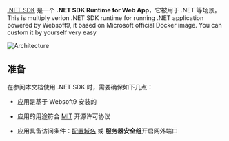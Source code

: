 [.NET SDK](https://mcr.microsoft.com/en-us/product/dotnet/sdk/about) 是一个 **.NET SDK Runtime for Web App**，它被用于 .NET  等场景。This is multiply verion .NET SDK runtime for running .NET application powered by Websoft9, it based on Microsoft official Docker image. You can custom it by yourself very easy


![Architecture](https://libs.websoft9.com/Websoft9/DocsPicture/en/runtime/runtime-web-websoft9.png)


## 准备

在参阅本文档使用 .NET SDK 时，需要确保如下几点：

- 应用是基于 Websoft9 安装的

- 应用的用途符合 [MIT](https://opensource.org/licenses/MIT) 开源许可协议

- 应用具备访问条件：[配置域名](./guide/appsetdomain) 或 **服务器安全组**开启网外端口